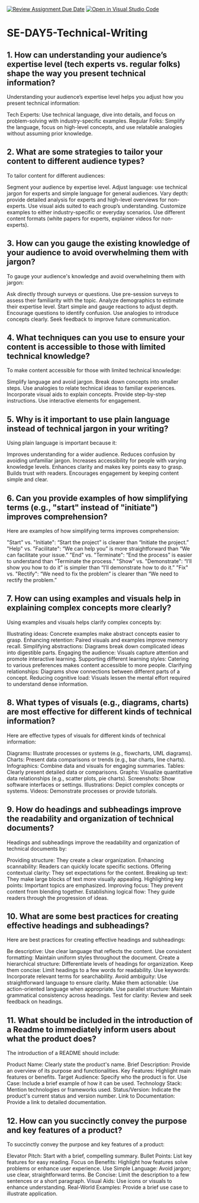 [![Review Assignment Due Date](https://classroom.github.com/assets/deadline-readme-button-22041afd0340ce965d47ae6ef1cefeee28c7c493a6346c4f15d667ab976d596c.svg)](https://classroom.github.com/a/zsAR-pyY)
[![Open in Visual Studio Code](https://classroom.github.com/assets/open-in-vscode-2e0aaae1b6195c2367325f4f02e2d04e9abb55f0b24a779b69b11b9e10269abc.svg)](https://classroom.github.com/online_ide?assignment_repo_id=16223010&assignment_repo_type=AssignmentRepo)
# SE-DAY5-Technical-Writing
## 1. How can understanding your audience’s expertise level (tech experts vs. regular folks) shape the way you present technical information?

Understanding your audience’s expertise level helps you adjust how you present technical information:

Tech Experts: Use technical language, dive into details, and focus on problem-solving with industry-specific examples.
Regular Folks: Simplify the language, focus on high-level concepts, and use relatable analogies without assuming prior knowledge.

## 2. What are some strategies to tailor your content to different audience types?

To tailor content for different audiences:

Segment your audience by expertise level.
Adjust language: use technical jargon for experts and simple language for general audiences.
Vary depth: provide detailed analysis for experts and high-level overviews for non-experts.
Use visual aids suited to each group’s understanding.
Customize examples to either industry-specific or everyday scenarios.
Use different content formats (white papers for experts, explainer videos for non-experts).

## 3. How can you gauge the existing knowledge of your audience to avoid overwhelming them with jargon?

To gauge your audience's knowledge and avoid overwhelming them with jargon:

Ask directly through surveys or questions.
Use pre-session surveys to assess their familiarity with the topic.
Analyze demographics to estimate their expertise level.
Start simple and gauge reactions to adjust depth.
Encourage questions to identify confusion.
Use analogies to introduce concepts clearly.
Seek feedback to improve future communication.

## 4. What techniques can you use to ensure your content is accessible to those with limited technical knowledge?

To make content accessible for those with limited technical knowledge:

Simplify language and avoid jargon.
Break down concepts into smaller steps.
Use analogies to relate technical ideas to familiar experiences.
Incorporate visual aids to explain concepts.
Provide step-by-step instructions.
Use interactive elements for engagement.

## 5. Why is it important to use plain language instead of technical jargon in your writing?

Using plain language is important because it:

Improves understanding for a wider audience.
Reduces confusion by avoiding unfamiliar jargon.
Increases accessibility for people with varying knowledge levels.
Enhances clarity and makes key points easy to grasp.
Builds trust with readers.
Encourages engagement by keeping content simple and clear.

## 6. Can you provide examples of how simplifying terms (e.g., "start" instead of "initiate") improves comprehension?

Here are examples of how simplifying terms improves comprehension:

"Start" vs. "Initiate": “Start the project” is clearer than “Initiate the project.”
"Help" vs. "Facilitate": “We can help you” is more straightforward than “We can facilitate your issue.”
"End" vs. "Terminate": “End the process” is easier to understand than “Terminate the process.”
"Show" vs. "Demonstrate": “I’ll show you how to do it” is simpler than “I’ll demonstrate how to do it.”
"Fix" vs. "Rectify": “We need to fix the problem” is clearer than “We need to rectify the problem.”

## 7. How can using examples and visuals help in explaining complex concepts more clearly?

Using examples and visuals helps clarify complex concepts by:

Illustrating ideas: Concrete examples make abstract concepts easier to grasp.
Enhancing retention: Paired visuals and examples improve memory recall.
Simplifying abstractions: Diagrams break down complicated ideas into digestible parts.
Engaging the audience: Visuals capture attention and promote interactive learning.
Supporting different learning styles: Catering to various preferences makes content accessible to more people.
Clarifying relationships: Diagrams show connections between different parts of a concept.
Reducing cognitive load: Visuals lessen the mental effort required to understand dense information.

## 8. What types of visuals (e.g., diagrams, charts) are most effective for different kinds of technical information?

Here are effective types of visuals for different kinds of technical information:

Diagrams: Illustrate processes or systems (e.g., flowcharts, UML diagrams).
Charts: Present data comparisons or trends (e.g., bar charts, line charts).
Infographics: Combine data and visuals for engaging summaries.
Tables: Clearly present detailed data or comparisons.
Graphs: Visualize quantitative data relationships (e.g., scatter plots, pie charts).
Screenshots: Show software interfaces or settings.
Illustrations: Depict complex concepts or systems.
Videos: Demonstrate processes or provide tutorials.

## 9. How do headings and subheadings improve the readability and organization of technical documents?

Headings and subheadings improve the readability and organization of technical documents by:

Providing structure: They create a clear organization.
Enhancing scannability: Readers can quickly locate specific sections.
Offering contextual clarity: They set expectations for the content.
Breaking up text: They make large blocks of text more visually appealing.
Highlighting key points: Important topics are emphasized.
Improving focus: They prevent content from blending together.
Establishing logical flow: They guide readers through the progression of ideas.

## 10. What are some best practices for creating effective headings and subheadings?

Here are best practices for creating effective headings and subheadings:

Be descriptive: Use clear language that reflects the content.
Use consistent formatting: Maintain uniform styles throughout the document.
Create a hierarchical structure: Differentiate levels of headings for organization.
Keep them concise: Limit headings to a few words for readability.
Use keywords: Incorporate relevant terms for searchability.
Avoid ambiguity: Use straightforward language to ensure clarity.
Make them actionable: Use action-oriented language when appropriate.
Use parallel structure: Maintain grammatical consistency across headings.
Test for clarity: Review and seek feedback on headings.

## 11. What should be included in the introduction of a Readme to immediately inform users about what the product does?

The introduction of a README should include:

Product Name: Clearly state the product's name.
Brief Description: Provide an overview of its purpose and functionalities.
Key Features: Highlight main features or benefits.
Target Audience: Specify who the product is for.
Use Case: Include a brief example of how it can be used.
Technology Stack: Mention technologies or frameworks used.
Status/Version: Indicate the product's current status and version number.
Link to Documentation: Provide a link to detailed documentation.

## 12. How can you succinctly convey the purpose and key features of a product?

To succinctly convey the purpose and key features of a product:

Elevator Pitch: Start with a brief, compelling summary.
Bullet Points: List key features for easy reading.
Focus on Benefits: Highlight how features solve problems or enhance user experience.
Use Simple Language: Avoid jargon; use clear, straightforward terms.
Be Concise: Limit the description to a few sentences or a short paragraph.
Visual Aids: Use icons or visuals to enhance understanding.
Real-World Examples: Provide a brief use case to illustrate application.
